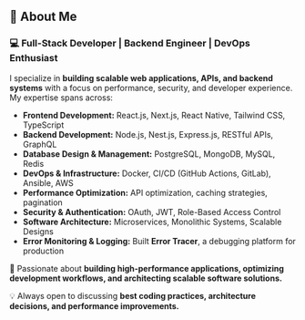 ## 🚀 About Me  

### 💻 Full-Stack Developer | Backend Engineer | DevOps Enthusiast  

I specialize in **building scalable web applications, APIs, and backend systems** with a focus on performance, security, and developer experience. My expertise spans across:  

- **Frontend Development:** React.js, Next.js, React Native, Tailwind CSS, TypeScript  
- **Backend Development:** Node.js, Nest.js, Express.js, RESTful APIs, GraphQL  
- **Database Design & Management:** PostgreSQL, MongoDB, MySQL, Redis  
- **DevOps & Infrastructure:** Docker, CI/CD (GitHub Actions, GitLab), Ansible, AWS  
- **Performance Optimization:** API optimization, caching strategies, pagination  
- **Security & Authentication:** OAuth, JWT, Role-Based Access Control  
- **Software Architecture:** Microservices, Monolithic Systems, Scalable Designs  
- **Error Monitoring & Logging:** Built **Error Tracer**, a debugging platform for production  

🚀 Passionate about **building high-performance applications, optimizing development workflows, and architecting scalable software solutions.**  

💡 Always open to discussing **best coding practices, architecture decisions, and performance improvements.**  
